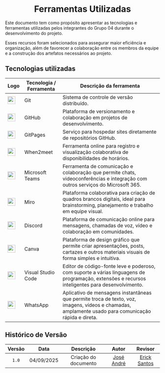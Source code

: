 <center>

# __Ferramentas Utilizadas__

</center>

Este documento tem como propósito apresentar as tecnologias e ferramentas utilizadas pelos integrantes do Grupo 04 durante o desenvolvimento do projeto.

Esses recursos foram selecionados para assegurar maior eficiência e organização, além de favorecer a colaboração entre os membros da equipe e a construção dos artefatos necessários ao projeto.

## __Tecnologias utilizadas__

<center>

| Logo                                                                                                      | Tecnologia / Ferramenta | Descrição da ferramenta                                                                                                                              |
| --------------------------------------------------------------------------------------------------------- | ----------------------- | ---------------------------------------------------------------------------------------------------------------------------------------------------- |
| <img src="https://git-scm.com/images/logos/downloads/Git-Icon-1788C.png" width="25">                      | Git                     | Sistema de controle de versão distribuído.                                                                                                           |
| <img src="https://github.githubassets.com/images/modules/logos_page/GitHub-Mark.png" width="25">          | GitHub                  | Plataforma de versionamento e colaboração em projetos de desenvolvimento.                                                                            |
| <img src="https://github.githubassets.com/images/modules/logos_page/GitHub-Mark.png" width="25">          | GitPages                | Serviço para hospedar sites diretamente de repositórios GitHub.                                                                                      |
| <img src="https://cdn-1.webcatalog.io/catalog/when2meet/when2meet-icon-filled-256.png?v=1714776457190" width="25">                             | When2meet            | Ferramenta online para registro e visualização colaborativa de disponibilidades de horários.                                                                                         |
| <img src="https://img.icons8.com/color/48/000000/microsoft-teams.png" width="25">                         | Microsoft Teams         | Ferramenta de comunicação e colaboração que permite chats, videoconferências e integração com outros serviços do Microsoft 365.                      |
| <img src="https://cdn.brandfetch.io/idAnDTFapY/theme/dark/symbol.svg?c=1dxbfHSJFAPEGdCLU4o5B" width="25"> | Miro                    | Plataforma colaborativa para criação de quadros brancos digitais, ideal para brainstorming, planejamento e trabalho em equipe visual.                |
| <img src="https://toppng.com/uploads/preview/discord-logo-01-discord-logo-11562849833clsolz2mbc.png" width="25">                                                 | Discord                  | Plataforma de comunicação online para mensagens, chamadas de voz, vídeo e colaboração em comunidades.                     |
| <img src="https://img.icons8.com/color/48/000000/canva.png" width="25">                                   | Canva                   | Plataforma de design gráfico que permite criar apresentações, posts, cartazes e outros materiais visuais de forma simples e intuitiva.               |
| <img src="https://img.icons8.com/color/48/000000/visual-studio-code-2019.png" width="25">                 | Visual Studio Code      | Editor de código-fonte leve e poderoso, com suporte a várias linguagens de programação, extensões e recursos inteligentes para desenvolvimento.      |
| <img src="https://img.icons8.com/color/48/000000/whatsapp.png" width="25">                                | WhatsApp                | Aplicativo de mensagens instantâneas que permite troca de texto, voz, imagens, vídeos e chamadas, amplamente usado para comunicação rápida e direta. |

</center>

## Histórico de Versão

| Versão |    Data    |      Descrição       |                      Autor                       | Revisor |
| :----: | :--------: | :------------------: | :----------------------------------------------: | :-----: |
| `1.0`  | 04/09/2025 | Criação do documento | [José André](https://github.com/joseandre25) |  [Erick Santos](https://github.com/Erick-ems)   |